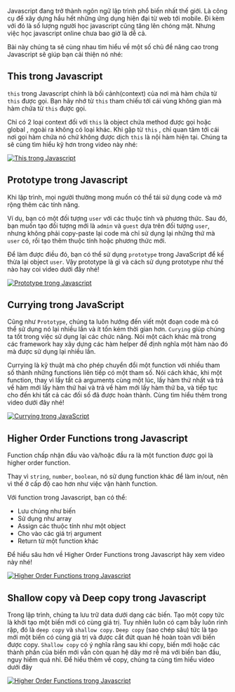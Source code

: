 Javascript đang trở thành ngôn ngữ lập trình phổ biến nhất thế giới. Là công cụ để xây dựng hầu hết những ứng dụng hiện đại từ web tới mobile. Đi kèm với đó là số lượng người học javascript cũng tăng lên chóng mặt. Nhưng việc học javascript online chưa bao giờ là dễ cả.

Bài này chúng ta sẽ cùng nhau tìm hiểu về một số chủ đề nâng cao trong Javascript sẽ giúp bạn cải thiện nó nhé:

## This trong Javascript

`this` trong Javascript chính là bối cảnh(context) của nơi mà hàm chứa từ `this` được gọi. Bạn hãy nhớ từ `this` tham chiếu tới cái vùng không gian mà hàm chứa từ `this` được gọi.

Chỉ có 2 loại context đối với `this` là object chứa method được gọi hoặc global , ngoài ra không có loại khác. Khi gặp từ `this` , chỉ quan tâm tới cái nơi gọi hàm chứa nó chứ không được dịch `this` là nội hàm hiện tại.
Chúng ta sẽ cùng tìm hiểu kỹ hơn trong video này nhé:

[![This trong Javascript](https://i9.ytimg.com/vi_webp/NlvKvQWB2EI/mqdefault.webp?v=62218142&sqp=CPys3ZcG&rs=AOn4CLD2QfargutHCndbCNINs84kaGfDGw)](https://www.youtube.com/watch?v=UmX4kyB2wfg)

## Prototype trong Javascript

Khi lập trình, mọi người thường mong muốn có thể tái sử dụng code và mở rộng thêm các tính năng.

Ví dụ, bạn có một đối tượng `user` với các thuộc tính và phương thức. Sau đó, bạn muốn tạo đối tượng mới là `admin` và `guest` dựa trên đối tượng `user`, nhưng không phải copy-paste lại code mà chỉ sử dụng lại những thứ mà `user` có, rồi tạo thêm thuộc tính hoặc phương thức mới.

Để làm được điều đó, bạn có thể sử dụng `prototype` trong JavaScript để kế thừa lại object `user`. Vậy prototype là gì và cách sử dụng prototype như thế nào hay coi video dưới đây nhé!

[![Prototype trong Javascript](https://i9.ytimg.com/vi_webp/ETMBVu7xWlc/mqdefault.webp?v=621de152&sqp=CKiv3ZcG&rs=AOn4CLCgXrVMjc606G98E6wtOnCpApfOMQ)](https://www.youtube.com/watch?v=ETMBVu7xWlc&ab_channel=TechMely)

## Currying trong JavaScript

Cũng như `Prototype`, chúng ta luôn hướng đến viết một đoạn code mà có thể sử dụng nó lại nhiều lần và ít tốn kém thời gian hơn. `Curying` giúp chúng ta tốt trong việc sử dụng lại các chức năng. Nói một cách khác mà trong các framework hay xây dựng các hàm helper để định nghĩa một hàm nào đó mà được sử dụng lại nhiều lần.

Currying là kỹ thuật mà cho phép chuyển đổi một function với nhiều tham số thành những functions liên tiếp có một tham số. Nói cách khác, khi một function, thay vì lấy tất cả arguments cùng một lúc, lấy hàm thứ nhất và trả về hàm mới lấy hàm thứ hai và trả về hàm mới lấy hàm thứ ba, và tiếp tục cho đến khi tất cả các đối số đã được hoàn thành. Cùng tìm hiểu thêm trong video dưới đây nhé!

[![Currying trong JavaScript](https://i9.ytimg.com/vi_webp/d6s3BXUjOy0/mqdefault.webp?v=622866a6&sqp=CNSx3ZcG&rs=AOn4CLAnXP4JCXNnT_h6n7lurhfT0HMkIw)](https://www.youtube.com/watch?v=d6s3BXUjOy0&ab_channel=TechMely)

## Higher Order Functions trong Javascript

Function chấp nhận đầu vào và/hoặc đầu ra là một function được gọi là higher order function.

Thay vì `string`, `number`, `boolean`, nó sử dụng function khác để làm in/out, nên vì thế ở cấp độ cao hơn như việc vận hành function.

Với function trong Javascript, bạn có thể:

- Lưu chúng như biến
- Sử dụng như array
- Assign các thuộc tính như một object
- Cho vào các giá trị argument
- Return từ một function khác

Để hiểu sâu hơn về Higher Order Functions trong Javascript hãy xem video này nhé!

[![Higher Order Functions trong Javascript](https://i9.ytimg.com/vi_webp/d8X241FCJNs/mqdefault.webp?v=6230a6e0&sqp=CIC03ZcG&rs=AOn4CLDwpOiYXWHXEhSohP3l2BqAyFRvXQ)](https://www.youtube.com/watch?v=d8X241FCJNs&ab_channel=TechMely)

## Shallow copy và Deep copy trong Javascript 

Trong lập trình, chúng ta lưu trữ data dưới dạng các biến. Tạo một copy tức là khởi tạo một biến mới có cùng giá trị. Tuy nhiên luôn có cạm bẫy luôn rình rập, đó là `deep copy` và `shallow copy`. `Deep copy` (sao chép sâu) tức là tạo mới một biến có cùng giá trị và được cắt đứt quan hệ hoàn toàn với biến được copy. `Shallow copy` có ý nghĩa rằng sau khi copy, biến mới hoặc các thành phần của biến mới vẫn còn quan hệ dây mơ rễ má với biến ban đầu, nguy hiểm quá nhỉ. Để hiểu thêm về copy, chúng ta cùng tìm hiểu video dưới đây

[![Higher Order Functions trong Javascript](https://i9.ytimg.com/vi_webp/VCsiG54IdSw/mqdefault.webp?v=623ff212&sqp=CKy23ZcG&rs=AOn4CLBAhsoT1ugMFuIBK2BlMce5U0xLgg)](https://www.youtube.com/watch?v=VCsiG54IdSw&ab_channel=TechMely)


